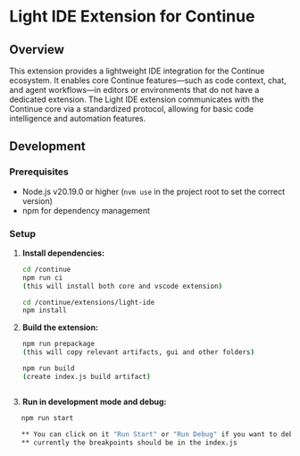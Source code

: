 # Light IDE Extension for Continue

## Overview

This extension provides a lightweight IDE integration for the Continue ecosystem. It enables core Continue features—such as code context, chat, and agent workflows—in editors or environments that do not have a dedicated extension. The Light IDE extension communicates with the Continue core via a standardized protocol, allowing for basic code intelligence and automation features.

## Development

### Prerequisites

- Node.js v20.19.0 or higher (`nvm use` in the project root to set the correct version)
- npm for dependency management

### Setup

1. **Install dependencies:**
   
   ```sh
   cd /continue
   npm run ci 
   (this will install both core and vscode extension)
   
   cd /continue/extensions/light-ide
   npm install
   

2. **Build the extension:**

    ```sh
    npm run prepackage 
    (this will copy relevant artifacts, gui and other folders)

    npm run build 
    (create index.js build artifact)

   

3. **Run in development mode and debug:**

 ```sh
    npm run start 

    ** You can click on it "Run Start" or "Run Debug" if you want to debug.
    ** currently the breakpoints should be in the index.js 